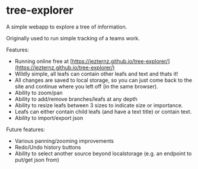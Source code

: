 # tree-explorer

A simple webapp to explore a tree of information. 

Originally used to run simple tracking of a teams work.

Features:
* Running online free at [https://jezternz.github.io/tree-explorer/](https://jezternz.github.io/tree-explorer/)
* Wildly simple, all leafs can contain other leafs and text and thats it!
* All changes are saved to local storage, so you can just come back to the site and continue where you left off (in the same browser).
* Ability to zoom/pan
* Ability to add/remove branches/leafs at any depth
* Ability to resize leafs between 3 sizes to indicate size or importance.
* Leafs can either contain child leafs (and have a text title) or contain text. 
* Ability to import/export json

Future features:
* Various panning/zooming improvements
* Redo/Undo history buttons
* Ability to select another source beyond localstorage (e.g. an endpoint to put/get json from)
